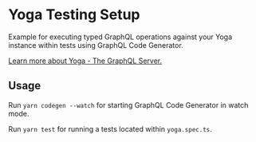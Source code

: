 # Yoga Testing Setup

Example for executing typed GraphQL operations against your Yoga instance within tests using GraphQL
Code Generator.

[Learn more about Yoga - The GraphQL Server.](https://the-guild.dev/graphql/yoga-server)

## Usage

Run `yarn codegen --watch` for starting GraphQL Code Generator in watch mode.

Run `yarn test` for running a tests located within `yoga.spec.ts`.
